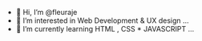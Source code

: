 - 👋 Hi, I’m @fleuraje
- 👀 I’m interested in Web Development & UX design ...
- 🌱 I’m currently learning HTML , CSS * JAVASCRIPT ...


<!---
fleuraje/fleuraje is a ✨ special ✨ repository because its `README.md` (this file) appears on your GitHub profile.
You can click the Preview link to take a look at your changes.
--->

